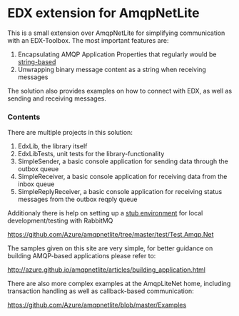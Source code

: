 # EDX extension for AmqpNetLite

This is a small extension over AmqpNetLite for simplifying communication with an EDX-Toolbox. The most important features are:

1. Encapsulating AMQP Application Properties that regularly would be [string-based](EdxLib/Constants.cs) 
1. Unwrapping binary message content as a string when receiving messages

The solution also provides examples on how to connect with EDX, as well as sending and receiving messages.

### Contents
There are multiple projects in this solution: 
1. EdxLib, the library itself
1. EdxLibTests, unit tests for the library-functionality
1. SimpleSender, a basic console application for sending data through the outbox queue
1. SimpleReceiver, a basic console application for receiving data from the inbox queue
1. SimpleReplyReceiver, a basic console application for receiving status messages from the outbox reqply queue

Additionaly there is help on setting up a [stub environment](SETUP.md) for local development/testing with RabbitMQ

https://github.com/Azure/amqpnetlite/tree/master/test/Test.Amqp.Net

The samples given on this site are very simple, for better guidance on building AMQP-based applications please refer to:

http://azure.github.io/amqpnetlite/articles/building_application.html

There are also more complex examples at the AmqpLiteNet home, including transaction handling as well as callback-based communication: 

https://github.com/Azure/amqpnetlite/blob/master/Examples
